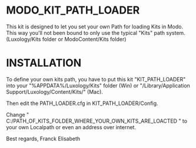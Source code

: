 # MODO_KIT_PATH_LOADER
This kit is designed to let you set your own Path for loading Kits in Modo.
This way you'll not been bound to only use the typical "Kits" path system.
(Luxology/Kits folder or ModoContent/Kits folder)

# INSTALLATION
To define your own kits path, you have to put this kit "KIT_PATH_LOADER" into your "%APPDATA%/Luxology/Kits" folder (Win) or "/Library/Application Support/Luxology/Content/Kits/" (Mac).

Then edit the PATH_LOADER.cfg in KIT_PATH_LOADER/Config.

Change " C:/PATH_OF_KITS_FOLDER_WHERE_YOUR_OWN_KITS_ARE_LOACTED " to your own Localpath or even an address over internet.

Best regards,
Franck Elisabeth